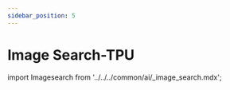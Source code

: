 ```yaml
---
sidebar_position: 5
---
```


# Image Search-TPU

import Imagesearch from '../../../common/ai/\_image_search.mdx';

<Imagesearch />
